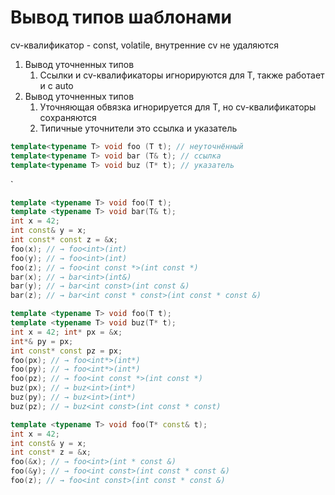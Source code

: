 # Вывод типов шаблонами
cv-квалификатор - const, volatile, внутренние cv не удаляются
1. Вывод уточненных типов
	1. Ссылки и cv-квалификаторы игнорируются для T, также работает и с auto
2. Вывод уточненных типов
	1. Уточняющая обвязка игнорируется для T, но cv-квалификаторы сохраняются
	2. Типичные уточнители это ссылка и указатель

```cpp
template<typename T> void foo (T t); // неуточнённый 
template<typename T> void bar (T& t); // ссылка 
template<typename T> void buz (T* t); // указатель
```
`

```cpp
template <typename T> void foo(T t);
template <typename T> void bar(T& t);
int x = 42;
int const& y = x;
int const* const z = &x;
foo(x); // → foo<int>(int)
foo(y); // → foo<int>(int)
foo(z); // → foo<int const *>(int const *)
bar(x); // → bar<int>(int&)
bar(y); // → bar<int const>(int const &)
bar(z); // → bar<int const * const>(int const * const &)

template <typename T> void foo(T t);
template <typename T> void buz(T* t);
int x = 42; int* px = &x;
int*& py = px;
int const* const pz = px;
foo(px); // → foo<int*>(int*)
foo(py); // → foo<int*>(int*)
foo(pz); // → foo<int const *>(int const *)
buz(px); // → buz<int>(int*)
buz(py); // → buz<int>(int*)
buz(pz); // → buz<int const>(int const * const)

template <typename T> void foo(T* const& t);
int x = 42;
int const& y = x;
int const* z = &x;
foo(&x); // → foo<int>(int * const &)
foo(&y); // → foo<int const>(int const * const &)
foo(z); // → foo<int const>(int const * const &)
```
